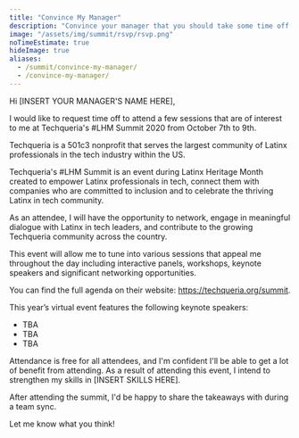 ```yaml
---
title: "Convince My Manager"
description: "Convince your manager that you should take some time off to attend #LHM Summit."
image: "/assets/img/summit/rsvp/rsvp.png"
noTimeEstimate: true
hideImage: true
aliases:
  - /summit/convince-my-manager/
  - /convince-my-manager/
---
```


Hi [INSERT YOUR MANAGER'S NAME HERE],

I would like to request time off to attend a few sessions that are of interest to me at Techqueria's #LHM Summit 2020 from October 7th to 9th.

Techqueria is a 501c3 nonprofit that serves the largest community of Latinx professionals in the tech industry within the US.

Techqueria's #LHM Summit is an event during Latinx Heritage Month created to empower Latinx professionals in tech, connect them with companies who are committed to inclusion and to celebrate the thriving Latinx in tech community.

As an attendee, I will have the opportunity to network, engage in meaningful dialogue with Latinx in tech leaders, and contribute to the growing Techqueria community across the country.

This event will allow me to tune into various sessions that appeal me throughout the day including interactive panels, workshops, keynote speakers and significant networking opportunities.

You can find the full agenda on their website: https://techqueria.org/summit.

This year’s virtual event features the following keynote speakers:

- TBA
- TBA
- TBA

Attendance is free for all attendees, and I'm confident I'll be able to get a lot of benefit from attending. As a result of attending this event, I intend to strengthen my skills in [INSERT SKILLS HERE].

After attending the summit, I'd be happy to share the takeaways with during a team sync.

Let me know what you think!

